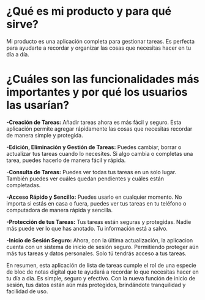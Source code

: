 # **¿Qué es mi producto y para qué sirve?**

Mi producto es una aplicación completa para gestionar tareas. Es perfecta para ayudarte a recordar y organizar las cosas que necesitas hacer en tu día a día.

# **¿Cuáles son las funcionalidades más importantes y por qué los usuarios las usarían?**

  **-Creación de Tareas:** Añadir tareas ahora es más fácil y seguro. Esta aplicación permite agregar rápidamente las cosas que necesitas recordar de manera simple y protegida.

  **-Edición, Eliminación y Gestión de Tareas:** Puedes cambiar, borrar o actualizar tus tareas cuando lo necesites. Si algo cambia o completas una tarea, puedes hacerlo de manera fácil y rápida.

  **-Consulta de Tareas:** Puedes ver todas tus tareas en un solo lugar. También puedes ver cuáles quedan pendientes y cuáles están completadas.

  **-Acceso Rápido y Sencillo:** Puedes usarlo en cualquier momento. No importa si estás en casa o fuera, puedes ver tus tareas en tu teléfono o computadora de manera rápida y sencilla.

  **-Protección de tus Tareas:** Tus tareas están seguras y protegidas. Nadie más puede ver lo que has anotado. Tu información está a salvo.

  **-Inicio de Sesión Seguro:** Ahora, con la última actualización, la aplicacion cuenta con un sistema de inicio de sesión seguro. Permitiendo proteger aún más tus tareas y datos personales. Solo tú tendrás acceso a tus tareas.

En resumen, esta aplicación de lista de tareas cumple el rol de una especie de bloc de notas digital que te ayudará a recordar lo que necesitas hacer en tu día a día. Es simple, seguro y efectivo. Con la nueva función de inicio de sesión, tus datos están aún más protegidos, brindándote tranquilidad y facilidad de uso.

